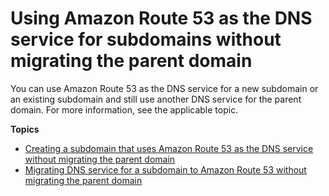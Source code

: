 # Using Amazon Route 53 as the DNS service for subdomains without migrating the parent domain<a name="creating-migrating"></a>

You can use Amazon Route 53 as the DNS service for a new subdomain or an existing subdomain and still use another DNS service for the parent domain\. For more information, see the applicable topic\.

**Topics**
+ [Creating a subdomain that uses Amazon Route 53 as the DNS service without migrating the parent domain](CreatingNewSubdomain.md)
+ [Migrating DNS service for a subdomain to Amazon Route 53 without migrating the parent domain](MigratingSubdomain.md)